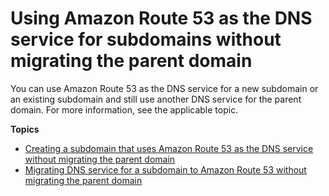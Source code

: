 # Using Amazon Route 53 as the DNS service for subdomains without migrating the parent domain<a name="creating-migrating"></a>

You can use Amazon Route 53 as the DNS service for a new subdomain or an existing subdomain and still use another DNS service for the parent domain\. For more information, see the applicable topic\.

**Topics**
+ [Creating a subdomain that uses Amazon Route 53 as the DNS service without migrating the parent domain](CreatingNewSubdomain.md)
+ [Migrating DNS service for a subdomain to Amazon Route 53 without migrating the parent domain](MigratingSubdomain.md)